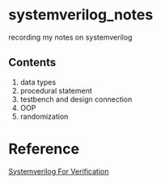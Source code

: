 # systemverilog_notes
recording my notes on systemverilog
## Contents
1. data types
2. procedural statement
3. testbench and design connection
4. OOP
5. randomization

# Reference
[Systemverilog For Verification](https://3ec1218usm.files.wordpress.com/2016/12/book_systemverilog_for_verification.pdf)

